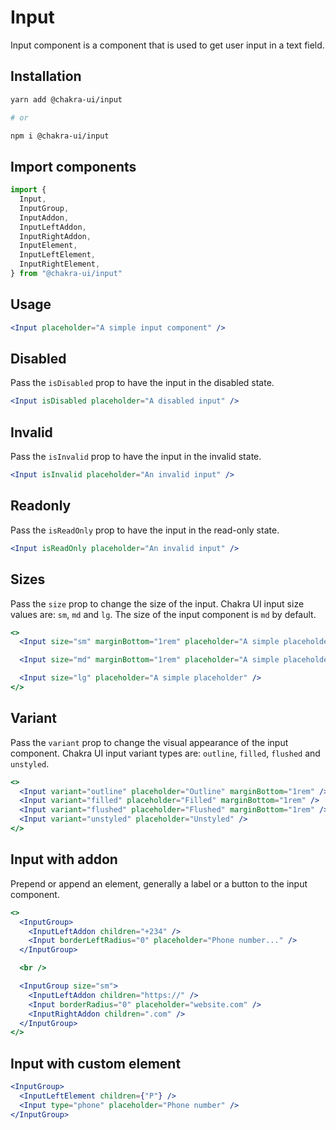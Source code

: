 # Input

Input component is a component that is used to get user input in a text field.

## Installation

```sh
yarn add @chakra-ui/input

# or

npm i @chakra-ui/input
```

## Import components

```jsx
import {
  Input,
  InputGroup,
  InputAddon,
  InputLeftAddon,
  InputRightAddon,
  InputElement,
  InputLeftElement,
  InputRightElement,
} from "@chakra-ui/input"
```

## Usage

```jsx
<Input placeholder="A simple input component" />
```

## Disabled

Pass the `isDisabled` prop to have the input in the disabled state.

```jsx
<Input isDisabled placeholder="A disabled input" />
```

## Invalid

Pass the `isInvalid` prop to have the input in the invalid state.

```jsx
<Input isInvalid placeholder="An invalid input" />
```

## Readonly

Pass the `isReadOnly` prop to have the input in the read-only state.

```jsx
<Input isReadOnly placeholder="An invalid input" />
```

## Sizes

Pass the `size` prop to change the size of the input. Chakra UI input size
values are: `sm`, `md` and `lg`. The size of the input component is `md` by
default.

```jsx
<>
  <Input size="sm" marginBottom="1rem" placeholder="A simple placeholder" />

  <Input size="md" marginBottom="1rem" placeholder="A simple placeholder" />

  <Input size="lg" placeholder="A simple placeholder" />
</>
```

## Variant

Pass the `variant` prop to change the visual appearance of the input component.
Chakra UI input variant types are: `outline`, `filled`, `flushed` and
`unstyled`.

```jsx
<>
  <Input variant="outline" placeholder="Outline" marginBottom="1rem" />
  <Input variant="filled" placeholder="Filled" marginBottom="1rem" />
  <Input variant="flushed" placeholder="Flushed" marginBottom="1rem" />
  <Input variant="unstyled" placeholder="Unstyled" />
</>
```

## Input with addon

Prepend or append an element, generally a label or a button to the input
component.

```jsx
<>
  <InputGroup>
    <InputLeftAddon children="+234" />
    <Input borderLeftRadius="0" placeholder="Phone number..." />
  </InputGroup>

  <br />

  <InputGroup size="sm">
    <InputLeftAddon children="https://" />
    <Input borderRadius="0" placeholder="website.com" />
    <InputRightAddon children=".com" />
  </InputGroup>
</>
```

## Input with custom element

```jsx
<InputGroup>
  <InputLeftElement children={"P"} />
  <Input type="phone" placeholder="Phone number" />
</InputGroup>
```
